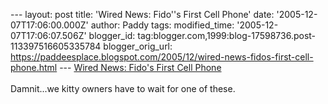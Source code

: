 \-\-- layout: post title: \'Wired News: Fido\'\'s First Cell Phone\'
date: \'2005-12-07T17:06:00.000Z\' author: Paddy tags: modified\_time:
\'2005-12-07T17:06:07.506Z\' blogger\_id:
tag:blogger.com,1999:blog-17598736.post-113397516605335784
blogger\_orig\_url:
https://paddeesplace.blogspot.com/2005/12/wired-news-fidos-first-cell-phone.html
\-\-- [Wired News: Fido\'s First Cell
Phone](https://www.wired.com/news/wireless/0,1382,69756,00.html?tw=rss.TOP)\
\
Damnit\...we kitty owners have to wait for one of these.
